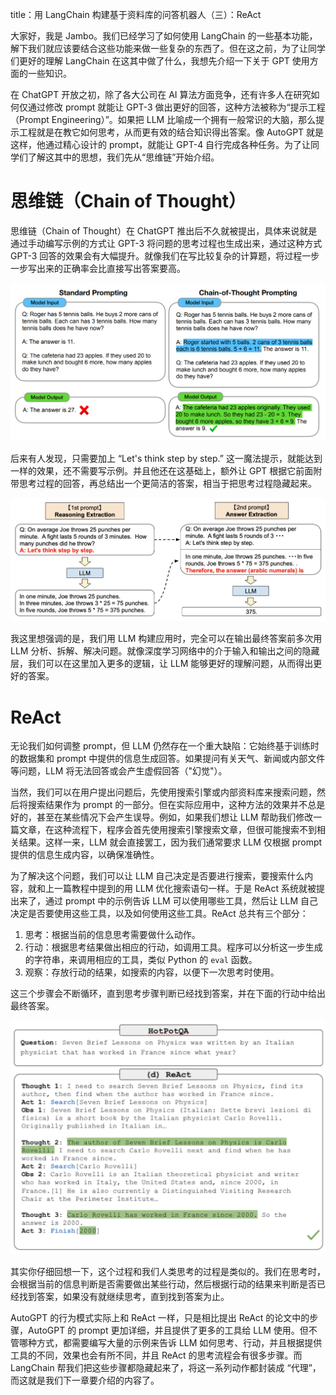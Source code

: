 title：用 LangChain 构建基于资料库的问答机器人（三）：ReAct

大家好，我是 Jambo。我们已经学习了如何使用 LangChain 的一些基本功能，解下我们就应该要结合这些功能来做一些复杂的东西了。但在这之前，为了让同学们更好的理解 LangChain 在这其中做了什么，我想先介绍一下关于 GPT 使用方面的一些知识。

在 ChatGPT 开放之初，除了各大公司在 AI 算法方面竞争，还有许多人在研究如何仅通过修改 prompt 就能让 GPT-3 做出更好的回答，这种方法被称为“提示工程（Prompt Engineering）”。如果把 LLM 比喻成一个拥有一般常识的大脑，那么提示工程就是在教它如何思考，从而更有效的结合知识得出答案。像 AutoGPT 就是这样，他通过精心设计的 prompt，就能让 GPT-4 自行完成各种任务。为了让同学们了解这其中的思想，我们先从“思维链”开始介绍。

# 思维链（Chain of Thought）

思维链（Chain of Thought）在 ChatGPT 推出后不久就被提出，具体来说就是通过手动编写示例的方式让 GPT-3 将问题的思考过程也生成出来，通过这种方式 GPT-3 回答的效果会有大幅提升。就像我们在写比较复杂的计算题，将过程一步一步写出来的正确率会比直接写出答案要高。

![Alt text](https://raw.githubusercontent.com/JamboChen/Jambo-blog/master/img/langchain/react/cot.png)

后来有人发现，只需要加上 “Let's think step by step.” 这一魔法提示，就能达到一样的效果，还不需要写示例。并且他还在这基础上，额外让 GPT 根据它前面附带思考过程的回答，再总结出一个更简洁的答案，相当于把思考过程隐藏起来。

![Alt text](https://raw.githubusercontent.com/JamboChen/Jambo-blog/master/img/langchain/react/zore_shot_cot.png)

我这里想强调的是，我们用 LLM 构建应用时，完全可以在输出最终答案前多次用 LLM 分析、拆解、解决问题。就像深度学习网络中的介于输入和输出之间的隐藏层，我们可以在这里加入更多的逻辑，让 LLM 能够更好的理解问题，从而得出更好的答案。

# ReAct

无论我们如何调整 prompt，但 LLM 仍然存在一个重大缺陷：它始终基于训练时的数据集和 prompt 中提供的信息生成回答。如果提问有关天气、新闻或内部文件等问题，LLM 将无法回答或会产生虚假回答（"幻觉"）。

当然，我们可以在用户提出问题后，先使用搜索引擎或内部资料库来搜索问题，然后将搜索结果作为 prompt 的一部分。但在实际应用中，这种方法的效果并不总是好的，甚至在某些情况下会产生误导。例如，如果我们想让 LLM 帮助我们修改一篇文章，在这种流程下，程序会首先使用搜索引擎搜索文章，但很可能搜索不到相关结果。这样一来，LLM 就会直接罢工，因为我们通常要求 LLM 仅根据 prompt 提供的信息生成内容，以确保准确性。

为了解决这个问题，我们可以让 LLM 自己决定是否要进行搜索，要搜索什么内容，就和上一篇教程中提到的用 LLM 优化搜索语句一样。于是 ReAct 系统就被提出来了，通过 prompt 中的示例告诉 LLM 可以使用哪些工具，然后让 LLM 自己决定是否要使用这些工具，以及如何使用这些工具。ReAct 总共有三个部分：
1. 思考：根据当前的信息思考需要做什么动作。
2. 行动：根据思考结果做出相应的行动，如调用工具。程序可以分析这一步生成的字符串，来调用相应的工具，类似 Python 的 `eval` 函数。
3. 观察：存放行动的结果，如搜索的内容，以便下一次思考时使用。

这三个步骤会不断循环，直到思考步骤判断已经找到答案，并在下面的行动中给出最终答案。

![Alt text](https://raw.githubusercontent.com/JamboChen/Jambo-blog/master/img/langchain/react/react.png)

其实你仔细回想一下，这个过程和我们人类思考的过程是类似的。我们在思考时，会根据当前的信息判断是否需要做出某些行动，然后根据行动的结果来判断是否已经找到答案，如果没有就继续思考，直到找到答案为止。

AutoGPT 的行为模式实际上和 ReAct 一样，只是相比提出 ReAct 的论文中的步骤，AutoGPT 的 prompt 更加详细，并且提供了更多的工具给 LLM 使用。但不管哪种方式，都需要编写大量的示例来告诉 LLM 如何思考、行动，并且根据提供工具的不同，效果也会有所不同，并且 ReAct 的思考流程会有很多步骤。而 LangChain 帮我们把这些步骤都隐藏起来了，将这一系列动作都封装成 “代理”，而这就是我们下一章要介绍的内容了。
